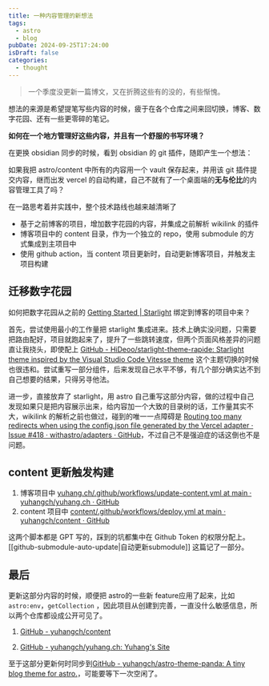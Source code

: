 ```yaml
---
title: 一种内容管理的新想法
tags:
  - astro
  - blog
pubDate: 2024-09-25T17:24:00
isDraft: false
categories:
  - thought
---
```

> 一个季度没更新一篇博文，又在折腾这些有的没的，有些惭愧。


想法的来源是希望提笔写些内容的时候，疲于在各个仓库之间来回切换，博客、数字花园、还有一些更零碎的笔记。

**如何在一个地方管理好这些内容，并且有一个舒服的书写环境？**

在更换 obsidian 同步的时候，看到 obsidian 的 git 插件，随即产生一个想法：

如果我把 astro/content 中所有的内容用一个 vault 保存起来，并用该 git 插件提交内容，继而出发 vercel 的自动构建，自己不就有了一个桌面端的**无与伦比**的内容管理工具了吗？

在一路思考着并实践中，整个技术路线也越来越清晰了

- 基于之前博客的项目，增加数字花园的内容，并集成之前解析 wikilink 的插件
- 博客项目中的 content 目录，作为一个独立的 repo，使用 submodule 的方式集成到主项目中
- 使用 github action，当 content 项目更新时，自动更新博客项目，并触发主项目构建

## 迁移数字花园

如何把数字花园从之前的 [Getting Started | Starlight](https://starlight.astro.build/getting-started/) 绑定到博客的项目中来？

首先，尝试使用最小的工作量把 starlight 集成进来。技术上确实没问题，只需要把路由配好，项目就跑起来了，提升了一些跳转速度，但两个页面风格差异的问题直让我挠头，即使配上 [GitHub - HiDeoo/starlight-theme-rapide: Starlight theme inspired by the Visual Studio Code Vitesse theme](https://github.com/HiDeoo/starlight-theme-rapide) 这个主题切换的时候也很违和。尝试重写一部分组件，后来发现自己水平不够，有几个部分确实达不到自己想要的结果，只得另寻他法。

进一步，直接放弃了 starlight，用 astro 自己重写这部分内容，做的过程中自己发现如果只是把内容展示出来，给内容加一个大致的目录树的话，工作量其实不大，wikilink 的解析之前也做过，碰到的唯一一点障碍是 [Routing too many redirects when using the config.json file generated by the Vercel adapter · Issue #418 · withastro/adapters · GitHub](https://github.com/withastro/adapters/issues/418)，不过自己不是强迫症的话这倒也不是问题。

## content 更新触发构建

1. 博客项目中 [yuhang.ch/.github/workflows/update-content.yml at main · yuhangch/yuhang.ch · GitHub](https://github.com/yuhangch/yuhang.ch/blob/main/.github/workflows/update-content.yml)
2. content 项目中 [content/.github/workflows/deploy.yml at main · yuhangch/content · GitHub](https://github.com/yuhangch/content/blob/main/.github/workflows/deploy.yml)

这两个脚本都是 GPT 写的，踩到的坑都集中在 Github Token 的权限分配上。[[github-submodule-auto-update|自动更新submodule]] 这篇记了一部分。


## 最后

更新这部分内容的时候，顺便把 astro的一些新 feature应用了起来，比如 `astro:env`，`getCollection` ，因此项目从创建到完善，一直没什么敏感信息，所以两个仓库都设成公开可见了。

1. [GitHub - yuhangch/content](https://github.com/yuhangch/content)

2. [GitHub - yuhangch/yuhang.ch: Yuhang's Site](https://github.com/yuhangch/yuhang.ch)

至于这部分更新何时同步到[GitHub - yuhangch/astro-theme-panda: A tiny blog theme for astro.](https://github.com/yuhangch/astro-theme-panda)，可能要等下一次空闲了。


